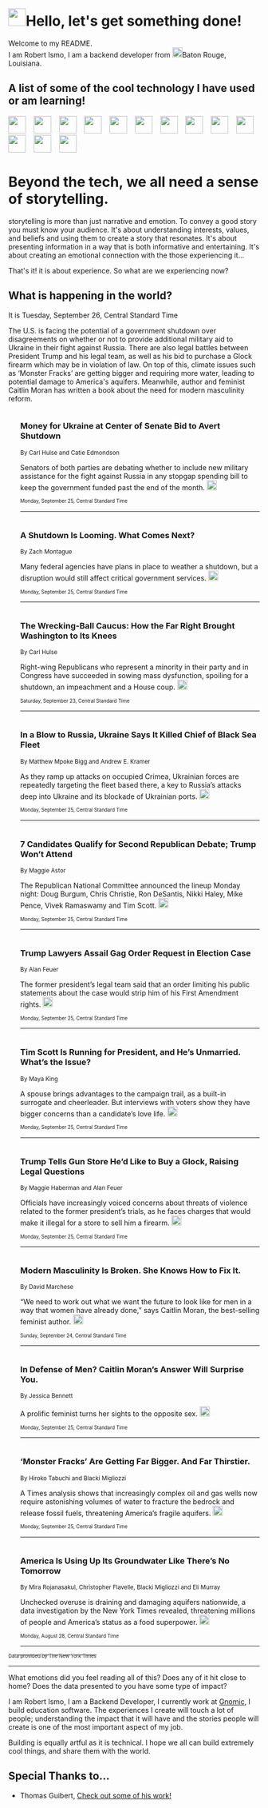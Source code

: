 <h1><img src="https://emojis.slackmojis.com/emojis/images/1643514375/3493/hot-coffee.gif?1643514375" width="35"/>Hello, let's get something done!</h1>

<p>Welcome to my README.<br/>
I am Robert Ismo, I am a backend developer from <img src="https://emojis.slackmojis.com/emojis/images/1638395689/50435/moulin_rouge.png?1638395689" width="20"/>Baton Rouge, Louisiana.</p>
<h2>A list of some of the cool technology I have used or am learning!</h2>
<p>
<img src="https://emojis.slackmojis.com/emojis/images/1643516091/21142/meow_bongotap.gif?1643516091" width="35" alt="">
<img src="https://img.shields.io/badge/Favorite%20Frontend%20Framework-SvelteKit-f83903" alt="">
<img src="https://img.shields.io/badge/Second%20Favorite-Vue-40b581" alt="">
<img src="https://img.shields.io/badge/Most%20Used%20Runtime-Nodejs-78b061" alt="">
<img src="https://emojis.slackmojis.com/emojis/images/1643517416/34482/fire.gif?1643517416" width="35" alt="">
<img src="https://img.shields.io/badge/Javascript%20But%20Better-Typescript-0078ca" alt="">
<img src="https://img.shields.io/badge/Favorite%20Language-Elixir-3e244d" alt="">
<img src="https://img.shields.io/badge/Containerize%20Everything-Docker-6ac9ef" alt="">
<img src="https://emojis.slackmojis.com/emojis/images/1643514596/5999/meow_party.gif?1643514596" width="35" alt="">
<img src="https://img.shields.io/badge/API%20Love%20Language-Graphql-de32a5" alt="">
<img src="https://img.shields.io/badge/Our%20Favorite%20Version%20Controller-Git-e94f33" alt="">
<img src="https://img.shields.io/badge/Favorite%20Database-Redis-d42d1d" alt="">
<img src="https://emojis.slackmojis.com/emojis/images/1643514559/5584/deployparrot.gif?1643514559" width="35" alt="">
<img src="https://img.shields.io/badge/Container%20Interstate-RabbitMQ-f66200" alt="">
<img src="https://img.shields.io/badge/Gotta%20Learn-Kubernetes-316adf" alt="">
<img src="https://img.shields.io/badge/Really%20Mature%20Now-WASM-654fef" alt="">
<img src="https://emojis.slackmojis.com/emojis/images/1666642497/61942/dance_vibe.gif?1666642497" width="35" alt="">
<img src="https://img.shields.io/badge/For%20My%20M1-ARM64-657d96" alt="">
<img src="https://img.shields.io/badge/Loving%20This%20So%20Much-TailwindCSS-17bcb5" alt="">
<img src="https://img.shields.io/badge/Cool%20Build%20Tool-Vite-f9cb24" alt="">
<img src="https://emojis.slackmojis.com/emojis/images/1669231376/62819/working-on-it.gif?1669231376" width="35" alt="">
<img src="https://img.shields.io/badge/Fun%20and%20Easy%20Database-MongoDB-5f8c49" alt="">
<img src="https://img.shields.io/badge/JS%20Life%20Support-NPM-c73737" alt="">
<img src="https://img.shields.io/badge/I%20Liked%20It-DynamoDB-0073b9" alt="">
<img src="https://emojis.slackmojis.com/emojis/images/1643514045/46/question.gif?1643514045" width="35" alt="">
<img src="https://img.shields.io/badge/cool-React-60d6f9" alt="">
<img src="https://img.shields.io/badge/Future%20Big%20Project-Lambda-f37e00" alt="">
<img src="https://img.shields.io/badge/NPM%20But%20Better-PNPM-f1aa07" alt="">
<img src="https://emojis.slackmojis.com/emojis/images/1643514943/9662/fbwow.gif?1643514943" width="35" alt="">
<img src="https://img.shields.io/badge/First%20Language-C-662079" alt="">
<img src="https://img.shields.io/badge/Where%20I%20Deploy%20Frontend-Vercel-000000" alt="">
<img src="https://img.shields.io/badge/Who%20Does%20not%20Want%20an%20App-Swift-f9492a" alt="">
<img src="https://emojis.slackmojis.com/emojis/images/1643514058/151/javascript.png?1643514058" width="35" alt="">
<img src="https://img.shields.io/badge/cool-Python-fbd542" alt="">
<img src="https://img.shields.io/badge/Favorite%20Something-Stripe-656cdc" alt="">
<img src="https://img.shields.io/badge/Of%20Course-HTML5-ed6327" alt="">
<img src="https://emojis.slackmojis.com/emojis/images/1660415405/60731/bomb.gif?1660415405" width="35" alt="">
<img src="https://img.shields.io/badge/hate-CSS-2964ec" alt="">
<img src="https://img.shields.io/badge/Learning-CircleCI-141215" alt="">
<img src="https://img.shields.io/badge/Learning-Rust-fbbb3b" alt="">
<img src="https://emojis.slackmojis.com/emojis/images/1660415397/60712/writing-hand.gif?1660415397" width="35" alt="">
<img src="https://img.shields.io/badge/Dev%20Browser%20of%20Choice-Firefox-cc4e26" alt="">
<img src="https://img.shields.io/badge/Recoverying%20From%20Windows-UNIX-1781e3" alt="">
<img src="https://img.shields.io/badge/LOVE-LogSeq-90c1c2" alt="">
<img src="https://emojis.slackmojis.com/emojis/images/1643514066/223/kirby.gif?1643514066" width="35" alt="">
<img src="https://img.shields.io/badge/Daily%20Driver-MacOS-e6e6e8" alt="">
<img src="https://img.shields.io/badge/Git%20Server-Github-000000" alt="">
<img src="https://img.shields.io/badge/enjoyable-EC2-f17428" alt="">
<img src="https://emojis.slackmojis.com/emojis/images/1643514239/2069/excited.gif?1643514239" width="35" alt="">
</p>
<h1>Beyond the tech, we all need a sense of storytelling.</h1>
<p>storytelling is more than just narrative and emotion. To convey a good story you must know your audience. It's about understanding interests, values, and beliefs and using them to create a story that resonates. It's about presenting information in a way that is both informative and entertaining. It's about creating an emotional connection with the those experiencing it...</p>
<p>That's it! it is about experience. So what are we experiencing now?</p>
<h2>What is happening in the world?</h2>
<p>It is Tuesday, September 26, Central Standard Time</p>
<p>
The U.S. is facing the potential of a government shutdown over disagreements on whether or not to provide additional military aid to Ukraine in their fight against Russia. There are also legal battles between President Trump and his legal team, as well as his bid to purchase a Glock firearm which may be in violation of law. On top of this, climate issues such as ‘Monster Fracks’ are getting bigger and requiring more water, leading to potential damage to America&#39;s aquifers. Meanwhile, author and feminist Caitlin Moran has written a book about the need for modern masculinity reform.</p>
<ol>
<img src="https://img.shields.io/badge/-us-blue" alt="">
<h3>Money for Ukraine at Center of Senate Bid to Avert Shutdown</h3>
<sub>By Carl Hulse and Catie Edmondson</sub>
<p>Senators of both parties are debating whether to include new military assistance for the fight against Russia in any stopgap spending bill to keep the government funded past the end of the month.  <a href="https://nyti.ms/3ZsJ8W5"><img src="https://developer.nytimes.com/files/poweredby_nytimes_30b.png?v=1583354208352" height="20"></a></p>
<sub><sub>Monday, September 25, Central Standard Time</sub></sub>
<hr/>
<img src="https://img.shields.io/badge/-us-blue" alt="">
<h3>A Shutdown Is Looming. What Comes Next?</h3>
<sub>By Zach Montague</sub>
<p>Many federal agencies have plans in place to weather a shutdown, but a disruption would still affect critical government services.  <a href="https://nyti.ms/46269BN"><img src="https://developer.nytimes.com/files/poweredby_nytimes_30b.png?v=1583354208352" height="20"></a></p>
<sub><sub>Monday, September 25, Central Standard Time</sub></sub>
<hr/>
<img src="https://img.shields.io/badge/-us-blue" alt="">
<h3>The Wrecking-Ball Caucus: How the Far Right Brought Washington to Its Knees</h3>
<sub>By Carl Hulse</sub>
<p>Right-wing Republicans who represent a minority in their party and in Congress have succeeded in sowing mass dysfunction, spoiling for a shutdown, an impeachment and a House coup.  <a href="https://nyti.ms/3ronlSQ"><img src="https://developer.nytimes.com/files/poweredby_nytimes_30b.png?v=1583354208352" height="20"></a></p>
<sub><sub>Saturday, September 23, Central Standard Time</sub></sub>
<hr/>
<img src="https://img.shields.io/badge/-world-blue" alt="">
<h3>In a Blow to Russia, Ukraine Says It Killed Chief of Black Sea Fleet</h3>
<sub>By Matthew Mpoke Bigg and Andrew E. Kramer</sub>
<p>As they ramp up attacks on occupied Crimea, Ukrainian forces are repeatedly targeting the fleet based there, a key to Russia’s attacks deep into Ukraine and its blockade of Ukrainian ports.  <a href="https://nyti.ms/3LB6ZgD"><img src="https://developer.nytimes.com/files/poweredby_nytimes_30b.png?v=1583354208352" height="20"></a></p>
<sub><sub>Monday, September 25, Central Standard Time</sub></sub>
<hr/>
<img src="https://img.shields.io/badge/-us-blue" alt="">
<h3>7 Candidates Qualify for Second Republican Debate; Trump Won’t Attend</h3>
<sub>By Maggie Astor</sub>
<p>The Republican National Committee announced the lineup Monday night: Doug Burgum, Chris Christie, Ron DeSantis, Nikki Haley, Mike Pence, Vivek Ramaswamy and Tim Scott.  <a href="https://nyti.ms/3Zw6fyS"><img src="https://developer.nytimes.com/files/poweredby_nytimes_30b.png?v=1583354208352" height="20"></a></p>
<sub><sub>Monday, September 25, Central Standard Time</sub></sub>
<hr/>
<img src="https://img.shields.io/badge/-us-blue" alt="">
<h3>Trump Lawyers Assail Gag Order Request in Election Case</h3>
<sub>By Alan Feuer</sub>
<p>The former president’s legal team said that an order limiting his public statements about the case would strip him of his First Amendment rights.  <a href="https://nyti.ms/3RysQZE"><img src="https://developer.nytimes.com/files/poweredby_nytimes_30b.png?v=1583354208352" height="20"></a></p>
<sub><sub>Monday, September 25, Central Standard Time</sub></sub>
<hr/>
<img src="https://img.shields.io/badge/-us-blue" alt="">
<h3>Tim Scott Is Running for President, and He’s Unmarried. What’s the Issue?</h3>
<sub>By Maya King</sub>
<p>A spouse brings advantages to the campaign trail, as a built-in surrogate and cheerleader. But interviews with voters show they have bigger concerns than a candidate’s love life.  <a href="https://nyti.ms/48r1Jpz"><img src="https://developer.nytimes.com/files/poweredby_nytimes_30b.png?v=1583354208352" height="20"></a></p>
<sub><sub>Monday, September 25, Central Standard Time</sub></sub>
<hr/>
<img src="https://img.shields.io/badge/-us-blue" alt="">
<h3>Trump Tells Gun Store He’d Like to Buy a Glock, Raising Legal Questions</h3>
<sub>By Maggie Haberman and Alan Feuer</sub>
<p>Officials have increasingly voiced concerns about threats of violence related to the former president’s trials, as he faces charges that would make it illegal for a store to sell him a firearm.  <a href="https://nyti.ms/3PozmiU"><img src="https://developer.nytimes.com/files/poweredby_nytimes_30b.png?v=1583354208352" height="20"></a></p>
<sub><sub>Monday, September 25, Central Standard Time</sub></sub>
<hr/>
<img src="https://img.shields.io/badge/-magazine-blue" alt="">
<h3>Modern Masculinity Is Broken. She Knows How to Fix It.</h3>
<sub>By David Marchese</sub>
<p>“We need to work out what we want the future to look like for men in a way that women have already done,” says Caitlin Moran, the best-selling feminist author.  <a href="https://nyti.ms/3RAcIXS"><img src="https://developer.nytimes.com/files/poweredby_nytimes_30b.png?v=1583354208352" height="20"></a></p>
<sub><sub>Sunday, September 24, Central Standard Time</sub></sub>
<hr/>
<img src="https://img.shields.io/badge/-books-blue" alt="">
<h3>In Defense of Men? Caitlin Moran’s Answer Will Surprise You.</h3>
<sub>By Jessica Bennett</sub>
<p>A prolific feminist turns her sights to the opposite sex.  <a href="https://nyti.ms/450O6u9"><img src="https://developer.nytimes.com/files/poweredby_nytimes_30b.png?v=1583354208352" height="20"></a></p>
<sub><sub>Monday, September 25, Central Standard Time</sub></sub>
<hr/>
<img src="https://img.shields.io/badge/-climate-blue" alt="">
<h3>‘Monster Fracks’ Are Getting Far Bigger. And Far Thirstier.</h3>
<sub>By Hiroko Tabuchi and Blacki Migliozzi</sub>
<p>A Times analysis shows that increasingly complex oil and gas wells now require astonishing volumes of water to fracture the bedrock and release fossil fuels, threatening America’s fragile aquifers.  <a href="https://nyti.ms/3EPaa0r"><img src="https://developer.nytimes.com/files/poweredby_nytimes_30b.png?v=1583354208352" height="20"></a></p>
<sub><sub>Monday, September 25, Central Standard Time</sub></sub>
<hr/>
<img src="https://img.shields.io/badge/-climate-blue" alt="">
<h3>America Is Using Up Its Groundwater Like There’s No Tomorrow</h3>
<sub>By Mira Rojanasakul, Christopher Flavelle, Blacki Migliozzi and Eli Murray</sub>
<p>Unchecked overuse is draining and damaging aquifers nationwide, a data investigation by the New York Times revealed, threatening millions of people and America’s status as a food superpower.  <a href="https://nyti.ms/3soZaDM"><img src="https://developer.nytimes.com/files/poweredby_nytimes_30b.png?v=1583354208352" height="20"></a></p>
<sub><sub>Monday, August 28, Central Standard Time</sub></sub>
<hr/>
</ol>
<a href="https://developer.nytimes.com"><sub><sub>Data provided by The New York Times</sub></sub></a>
<hr/>
<p>What emotions did you feel reading all of this? Does any of it hit close to home? Does the data presented to you have some type of impact?</p>
<p>I am Robert Ismo, I am a Backend Developer, I currently work at <a href="https://gnomic.education/">Gnomic</a>, I build education software. The experiences I create will touch a lot of people; understanding the impact that it will have and the stories people will create is one of the most important aspect of my job.</p>
<p>Building is equally artful as it is technical. I hope we all can build extremely cool things, and share them with the world.</p>
<h2>Special Thanks to...</h2>
<ul>
<li>Thomas Guibert, <a href="https://github.com/thmsgbrt/thmsgbrt">Check out some of his work!</a></li>
</ul>